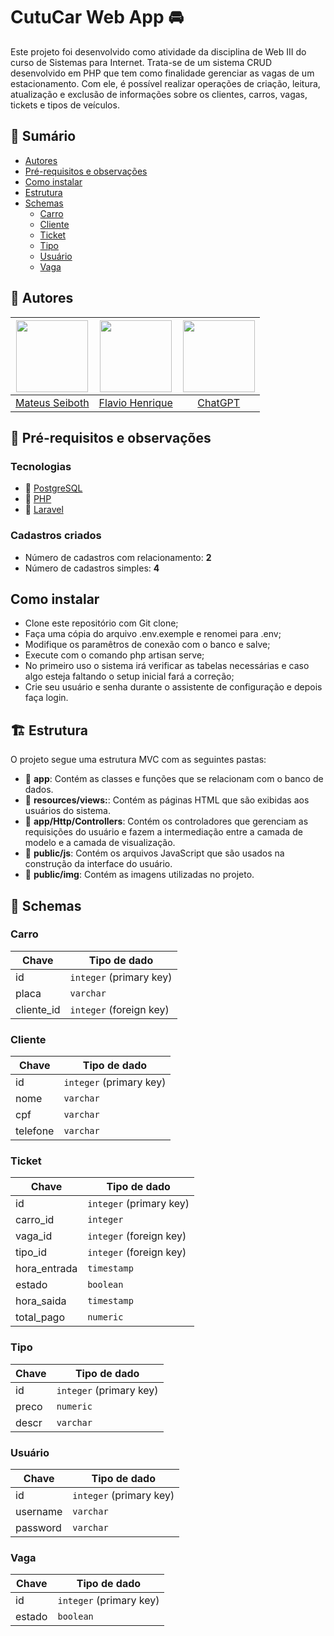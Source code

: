 # CutuCar Web App 🚘

Este projeto foi desenvolvido como atividade da disciplina de Web III do curso de Sistemas para Internet. Trata-se de um sistema CRUD desenvolvido em PHP que tem como finalidade gerenciar as vagas de um estacionamento. Com ele, é possível realizar operações de criação, leitura, atualização e exclusão de informações sobre os clientes, carros, vagas, tickets e tipos de veículos.

## 🔖 Sumário

- [Autores](#-autores)
- [Pré-requisitos e observações](#-pré-requisitos-e-observações)
- [Como instalar](#instalação)
- [Estrutura](#-estrutura)
- [Schemas](#-schemas)
  - [Carro](#carro)
  - [Cliente](#cliente)
  - [Ticket](#ticket)
  - [Tipo](#tipo)
  - [Usuário](#usuário)
  - [Vaga](#vaga)

## 👥 Autores

| <img src="https://avatars.githubusercontent.com/u/14907837?v=4" width=115> | <img src="https://avatars.githubusercontent.com/u/117425361?v=4" width=115> | <img src="https://avatars.githubusercontent.com/u/14957082?s=200&v=4" width=115> |
| :------------------------------------------------------------------------: | :-------------------------------------------------------------------------: | :-------------------------------------------------------------------------: |
|           [Mateus Seiboth](https://github.com/mateusseiboth)           |              [Flavio Henrique](https://github.com/flaviojrdev)              |               [ChatGPT](https://github.com/openai)                |

## 🧰 Pré-requisitos e observações

### Tecnologias

- 🐘 [PostgreSQL](https://www.postgresql.org/)
- 🐘 [PHP](https://www.php.net/)
- 🐘 [Laravel](https://laravel.com/)

### Cadastros criados

- Número de cadastros com relacionamento: **2**
- Número de cadastros simples: **4**

<a name="instalação"></a>
## Como instalar

- Clone este repositório com Git clone;
- Faça uma cópia do arquivo .env.exemple e renomei para .env;
- Modifique os paramêtros de conexão com o banco e salve;
- Execute com o comando php artisan serve;
- No primeiro uso o sistema irá verificar as tabelas necessárias e caso algo esteja faltando o setup inicial fará a correção;
- Crie seu usuário e senha durante o assistente de configuração e depois faça login.

## 🏗 Estrutura

O projeto segue uma estrutura MVC com as seguintes pastas:

- 📁 **app**: Contém as classes e funções que se relacionam com o banco de dados.
- 📁 **resources/views:**: Contém as páginas HTML que são exibidas aos usuários do sistema.
- 📁 **app/Http/Controllers**: Contém os controladores que gerenciam as requisições do usuário e fazem a intermediação entre a camada de modelo e a camada de visualização.
- 📁 **public/js**: Contém os arquivos JavaScript que são usados na construção da interface do usuário.
- 📁 **public/img**: Contém as imagens utilizadas no projeto.

## 🧱 Schemas

### Carro
| Chave     | Tipo de dado | 
|-----------|-------------|
| id        | `integer` (primary key) | 
| placa     | `varchar` | 
| cliente_id| `integer` (foreign key)|

### Cliente
| Chave     | Tipo de dado | 
|-----------|-------------|
| id        | `integer` (primary key) | 
| nome      | `varchar` | 
| cpf       | `varchar` | 
| telefone  | `varchar` | 

### Ticket
| Chave     | Tipo de dado | 
|-----------|-------------|
| id        | `integer` (primary key) | 
| carro_id  | `integer` | 
| vaga_id   | `integer` (foreign key)| 
| tipo_id   | `integer` (foreign key)| 
| hora_entrada | `timestamp` | 
| estado    | `boolean` | 
| hora_saida| `timestamp` | 
| total_pago| `numeric` | 

### Tipo
| Chave     | Tipo de dado | 
|-----------|-------------|
| id        | `integer` (primary key) | 
| preco     | `numeric` | 
| descr     | `varchar` | 

### Usuário
| Chave     | Tipo de dado | 
|-----------|-------------|
| id        | `integer` (primary key) | 
| username  | `varchar` | 
| password  | `varchar` | 

### Vaga
| Chave     | Tipo de dado | 
|-----------|-------------|
| id        | `integer` (primary key) | 
| estado    | `boolean` |
